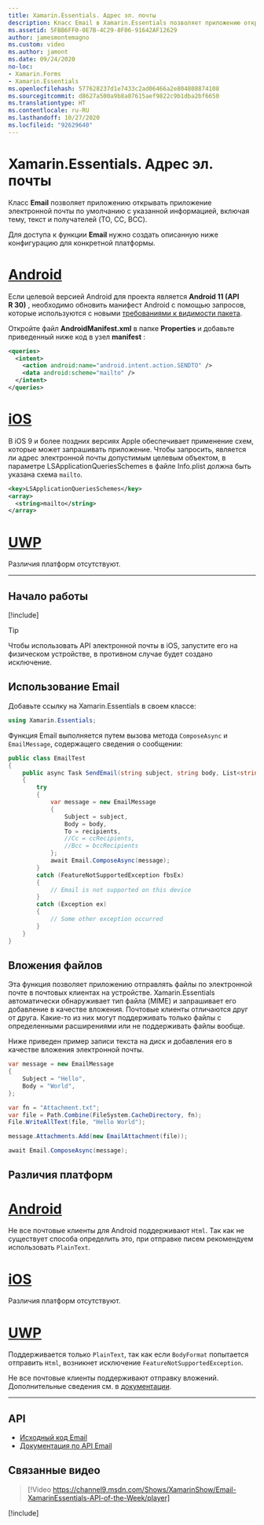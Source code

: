 ```yaml
---
title: Xamarin.Essentials. Адрес эл. почты
description: Класс Email в Xamarin.Essentials позволяет приложению открывать приложение электронной почты по умолчанию с указанной информацией, включая тему, текст и получателей (TO, CC, BCC).
ms.assetid: 5FBB6FF0-0E7B-4C29-8F06-91642AF12629
author: jamesmontemagno
ms.custom: video
ms.author: jamont
ms.date: 09/24/2020
no-loc:
- Xamarin.Forms
- Xamarin.Essentials
ms.openlocfilehash: 577628237d1e7433c2ad06466a2e804808874108
ms.sourcegitcommit: d8627a500a9b8a07615aef9822c9b1dba2bf6650
ms.translationtype: HT
ms.contentlocale: ru-RU
ms.lasthandoff: 10/27/2020
ms.locfileid: "92629640"
---
```

# <a name="no-locxamarinessentials-email"></a>Xamarin.Essentials. Адрес эл. почты

Класс **Email** позволяет приложению открывать приложение электронной почты по умолчанию с указанной информацией, включая тему, текст и получателей (TO, CC, BCC).

Для доступа к функции **Email** нужно создать описанную ниже конфигурацию для конкретной платформы.

# <a name="android"></a>[Android](#tab/android)

Если целевой версией Android для проекта является **Android 11 (API R 30)** , необходимо обновить манифест Android с помощью запросов, которые используются с новыми [требованиями к видимости пакета](https://developer.android.com/preview/privacy/package-visibility).

Откройте файл **AndroidManifest.xml** в папке **Properties** и добавьте приведенный ниже код в узел **manifest** :

```xml
<queries>
  <intent>
    <action android:name="android.intent.action.SENDTO" />
    <data android:scheme="mailto" />
  </intent>
</queries>
```

# <a name="ios"></a>[iOS](#tab/ios)

В iOS 9 и более поздних версиях Apple обеспечивает применение схем, которые может запрашивать приложение. Чтобы запросить, является ли адрес электронной почты допустимым целевым объектом, в параметре LSApplicationQueriesSchemes в файле Info.plist должна быть указана схема `mailto`.

```xml
<key>LSApplicationQueriesSchemes</key>
<array>
  <string>mailto</string>
</array>
```

# <a name="uwp"></a>[UWP](#tab/uwp)

Различия платформ отсутствуют.

-----

## <a name="get-started"></a>Начало работы

[!include[](~/essentials/includes/get-started.md)]

> [!TIP]
> Чтобы использовать API электронной почты в iOS, запустите его на физическом устройстве, в противном случае будет создано исключение.

## <a name="using-email"></a>Использование Email

Добавьте ссылку на Xamarin.Essentials в своем классе:

```csharp
using Xamarin.Essentials;
```

Функция Email выполняется путем вызова метода `ComposeAsync` и `EmailMessage`, содержащего сведения о сообщении:

```csharp
public class EmailTest
{
    public async Task SendEmail(string subject, string body, List<string> recipients)
    {
        try
        {
            var message = new EmailMessage
            {
                Subject = subject,
                Body = body,
                To = recipients,
                //Cc = ccRecipients,
                //Bcc = bccRecipients
            };
            await Email.ComposeAsync(message);
        }
        catch (FeatureNotSupportedException fbsEx)
        {
            // Email is not supported on this device
        }
        catch (Exception ex)
        {
            // Some other exception occurred
        }
    }
}
```

## <a name="file-attachments"></a>Вложения файлов

Эта функция позволяет приложению отправлять файлы по электронной почте в почтовых клиентах на устройстве. Xamarin.Essentials автоматически обнаруживает тип файла (MIME) и запрашивает его добавление в качестве вложения. Почтовые клиенты отличаются друг от друга. Какие-то из них могут поддерживать только файлы с определенными расширениями или не поддерживать файлы вообще.

Ниже приведен пример записи текста на диск и добавления его в качестве вложения электронной почты.

```csharp
var message = new EmailMessage
{
    Subject = "Hello",
    Body = "World",
};

var fn = "Attachment.txt";
var file = Path.Combine(FileSystem.CacheDirectory, fn);
File.WriteAllText(file, "Hello World");

message.Attachments.Add(new EmailAttachment(file));

await Email.ComposeAsync(message);
```

## <a name="platform-differences"></a>Различия платформ

# <a name="android"></a>[Android](#tab/android)

Не все почтовые клиенты для Android поддерживают `Html`. Так как не существует способа определить это, при отправке писем рекомендуем использовать `PlainText`.

# <a name="ios"></a>[iOS](#tab/ios)

Различия платформ отсутствуют.

# <a name="uwp"></a>[UWP](#tab/uwp)

Поддерживается только `PlainText`, так как если `BodyFormat` попытается отправить `Html`, возникнет исключение `FeatureNotSupportedException`.

Не все почтовые клиенты поддерживают отправку вложений. Дополнительные сведения см. в [документации](/windows/uwp/contacts-and-calendar/sending-email).

-----

## <a name="api"></a>API

- [Исходный код Email](https://github.com/xamarin/Essentials/tree/main/Xamarin.Essentials/Email)
- [Документация по API Email](xref:Xamarin.Essentials.Email)

## <a name="related-video"></a>Связанные видео

> [!Video https://channel9.msdn.com/Shows/XamarinShow/Email-XamarinEssentials-API-of-the-Week/player]

[!include[](~/essentials/includes/xamarin-show-essentials.md)]
